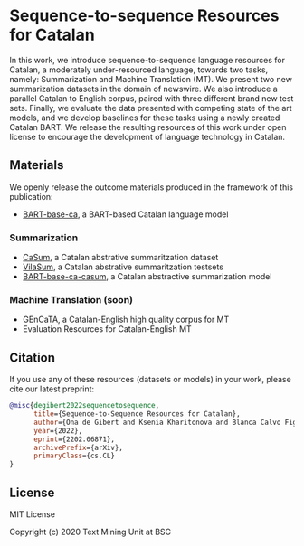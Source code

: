 # Sequence-to-sequence Resources for Catalan

In this work, we introduce sequence-to-sequence language resources for Catalan, a moderately under-resourced language, towards two tasks, namely: Summarization and Machine Translation (MT). We present two new summarization datasets in the domain of newswire. We also introduce a parallel Catalan to English corpus, paired with three different brand new test sets. Finally, we evaluate the data presented with competing state of the art models, and we develop baselines for these tasks using a newly created Catalan BART. We release the resulting resources of this work under open license to encourage the development of language technology in Catalan.

## Materials

We openly release the outcome materials produced in the framework of this publication:
* [BART-base-ca](https://huggingface.co/projecte-aina/bart-base-ca), a BART-based Catalan language model

### Summarization
* [CaSum](https://huggingface.co/datasets/projecte-aina/casum/), a Catalan abstrative summaritzation dataset
* [VilaSum](https://huggingface.co/datasets/projecte-aina/vilasum/), a Catalan abstrative summaritzation testsets
* [BART-base-ca-casum](https://huggingface.co/projecte-aina/bart-base-ca-casum), a Catalan abstractive summarization model

### Machine Translation (soon)
* GEnCaTA, a Catalan-English high quality corpus for MT
* Evaluation Resources for Catalan-English MT

## Citation
If you use any of these resources (datasets or models) in your work, please cite our latest preprint:

```bibtex
@misc{degibert2022sequencetosequence,
      title={Sequence-to-Sequence Resources for Catalan}, 
      author={Ona de Gibert and Ksenia Kharitonova and Blanca Calvo Figueras and Jordi Armengol-Estapé and Maite Melero},
      year={2022},
      eprint={2202.06871},
      archivePrefix={arXiv},
      primaryClass={cs.CL}
}
```

## License
MIT License

Copyright (c) 2020 Text Mining Unit at BSC

